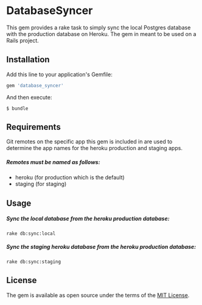 # DatabaseSyncer

This gem provides a rake task to simply sync the local Postgres database with the production database on Heroku. The gem in meant to be used on a Rails project.

## Installation

Add this line to your application's Gemfile:

```ruby
gem 'database_syncer'
```

And then execute:

    $ bundle

## Requirements
Git remotes on the specific app this gem is included in are used to determine the app names for the heroku production and staging apps.

##### Remotes must be named as follows:
* heroku (for production which is the default)
* staging (for staging)

## Usage

##### Sync the local database from the heroku production database:
```console
rake db:sync:local
```

##### Sync the staging heroku database from the heroku production database:
```console
rake db:sync:staging
```

## License

The gem is available as open source under the terms of the [MIT License](http://opensource.org/licenses/MIT).
